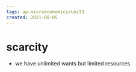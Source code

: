 ```yaml
---
tags: ap-microeconomics/unit1 
created: 2021-08-05
---
```


# scarcity

- we have unlimited wants but limited resources
